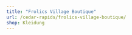 ```yaml
---
title: "Frolics Village Boutique"
url: /cedar-rapids/frolics-village-boutique/
shop: Kleidung
---
```


